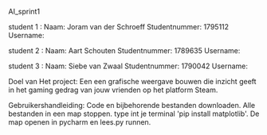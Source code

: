 AI_sprint1

student 1 :
Naam: Joram van der Schroeff 
Studentnummer: 1795112 
Username:

student 2 :
Naam: Aart Schouten 
Studentnummer: 1789635
Username:

student 3 :
Naam: Siebe van Zwaal
Studentnummer: 1790042
Username:

Doel van Het project:
Een een grafische weergave bouwen die inzicht geeft in het gaming gedrag van jouw vrienden op het platform Steam. 

Gebruikershandleiding:
Code en bijbehorende bestanden downloaden.
Alle bestanden in een map stoppen.
type int je terminal 'pip install matplotlib'.
De map openen in pycharm en lees.py runnen.
